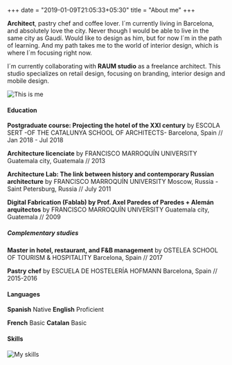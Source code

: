 +++
date = "2019-01-09T21:05:33+05:30"
title = "About me"
+++

**Architect**, pastry chef and coffee lover. I´m currently living in Barcelona, and absolutely love the city. Never though I would be able to live in the same city as Gaudí. Would like to design as him, but for now I´m in the path of learning. And my path takes me to the world of interior design, which is where I´m focusing right now.

I´m currently collaborating with **RAUM studio** as a freelance architect. This studio specializes on retail design, focusing on branding, interior design and mobile design.

   ![This is me][1]



#### Education

**Postgraduate course: Projecting the hotel of the XXI century**
by ESCOLA SERT -OF THE CATALUNYA SCHOOL OF ARCHITECTS-
Barcelona, Spain // Jan 2018 - Jul 2018

**Architecture licenciate**
by FRANCISCO MARROQUÍN UNIVERSITY
Guatemala city, Guatemala // 2013

**Architecture Lab: The link between history and contemporary Russian architecture**
by FRANCISCO MARROQUÍN UNIVERSITY
Moscow, Russia - Saint Petersburg, Russia // July 2011

**Digital Fabrication (Fablab) by Prof. Axel Paredes of Paredes + Alemán arquitectos**
by FRANCISCO MARROQUÍN UNIVERSITY
Guatemala city, Guatemala // 2009


##### Complementary studies

**Master in hotel, restaurant, and F&B management**
by OSTELEA SCHOOL OF TOURISM & HOSPITALITY
Barcelona, Spain // 2017

**Pastry chef**
by ESCUELA DE HOSTELERÍA HOFMANN
Barcelona, Spain // 2015-2016



#### Languages

**Spanish**  Native        **English**  Proficient

**French**   Basic         **Catalan**  Basic



#### Skills

   ![My skills][2]


[1]: /img/About%201.jpg
[2]: /img/AboutSkills.jpg
